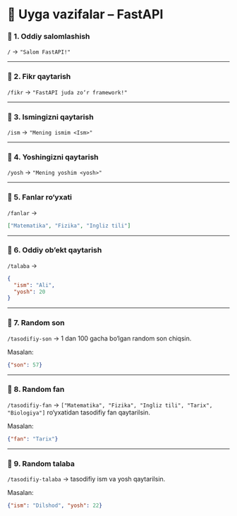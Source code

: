# 📝 Uyga vazifalar – FastAPI

### 🔹 1. Oddiy salomlashish

`/` → `"Salom FastAPI!"`

---

### 🔹 2. Fikr qaytarish

`/fikr` → `"FastAPI juda zo‘r framework!"`

---

### 🔹 3. Ismingizni qaytarish

`/ism` → `"Mening ismim <Ism>"`

---

### 🔹 4. Yoshingizni qaytarish

`/yosh` → `"Mening yoshim <yosh>"`

---

### 🔹 5. Fanlar ro‘yxati

`/fanlar` →

```json
["Matematika", "Fizika", "Ingliz tili"]
```

---

### 🔹 6. Oddiy ob’ekt qaytarish

`/talaba` →

```json
{
  "ism": "Ali",
  "yosh": 20
}
```

---

### 🔹 7. Random son

`/tasodifiy-son` → 1 dan 100 gacha bo‘lgan random son chiqsin.

Masalan:

```json
{"son": 57}
```

---

### 🔹 8. Random fan

`/tasodifiy-fan` → `["Matematika", "Fizika", "Ingliz tili", "Tarix", "Biologiya"]` ro‘yxatidan tasodifiy fan qaytarilsin.

Masalan:

```json
{"fan": "Tarix"}
```

---

### 🔹 9. Random talaba

`/tasodifiy-talaba` → tasodifiy ism va yosh qaytarilsin.

Masalan:

```json
{"ism": "Dilshod", "yosh": 22}
```
